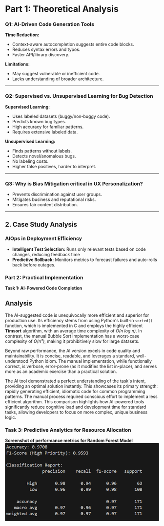 # Part 1: Theoretical Analysis

### Q1: AI-Driven Code Generation Tools
**Time Reduction:**
- Context-aware autocompletion suggests entire code blocks.
- Reduces syntax errors and typos.  
- Faster API/library discovery.  

**Limitations:**
- May suggest vulnerable or inefficient code.  
- Lacks understanding of broader architecture.
---

### Q2: Supervised vs. Unsupervised Learning for Bug Detection
**Supervised Learning:**
- Uses labeled datasets (buggy/non-buggy code).  
- Predicts known bug types.  
- High accuracy for familiar patterns.  
- Requires extensive labeled data. 

**Unsupervised Learning:**
- Finds patterns without labels. 
- Detects novel/anomalous bugs.  
- No labeling costs.
- Higher false positives, harder to interpret.  
---

### Q3: Why is Bias Mitigation critical in UX Personalization?
- Prevents discrimination against user groups.   
- Mitigates business and reputational risks.  
- Ensures fair content distribution.  
---

## 2. Case Study Analysis
### AIOps in Deployment Efficiency
- **Intelligent Test Selection:** Runs only relevant tests based on code changes, reducing feedback time  
- **Predictive Rollback:** Monitors metrics to forecast failures and auto-rolls back before outages. 

### Part 2: Practical Implementation
**Task 1: AI-Powered Code Completion**
## Analysis
The AI-suggested code is unequivocally more efficient and superior for production use. Its efficiency stems from using Python's built-in `sorted()` function, which is implemented in C and employs the highly efficient **Timsort** algorithm, with an average time complexity of *O(n log n)*. In contrast, the manual Bubble Sort implementation has a worst-case complexity of *O(n²)*, making it prohibitively slow for large datasets.

Beyond raw performance, the AI version excels in code quality and maintainability. It is concise, readable, and leverages a standard, well-understood Python idiom. The manual implementation, while functionally correct, is verbose, error-prone (as it modifies the list in-place), and serves more as an academic exercise than a practical solution.

The AI tool demonstrated a perfect understanding of the task's intent, providing an optimal solution instantly. This showcases its primary strength: rapidly generating efficient, idiomatic code for common programming patterns. The manual process required conscious effort to implement a less efficient algorithm. This comparison highlights how AI-powered tools significantly reduce cognitive load and development time for standard tasks, allowing developers to focus on more complex, unique business logic.


### Task 3: Predictive Analytics for Resource Allocation
**Screenshot of performance metrics for Random Forest Model**
![Performance metrics](performance.png)
